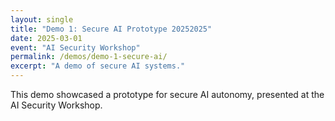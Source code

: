 ```yaml
---
layout: single
title: "Demo 1: Secure AI Prototype 20252025"
date: 2025-03-01
event: "AI Security Workshop"
permalink: /demos/demo-1-secure-ai/
excerpt: "A demo of secure AI systems."
---
```

This demo showcased a prototype for secure AI autonomy, presented at the AI Security Workshop.
